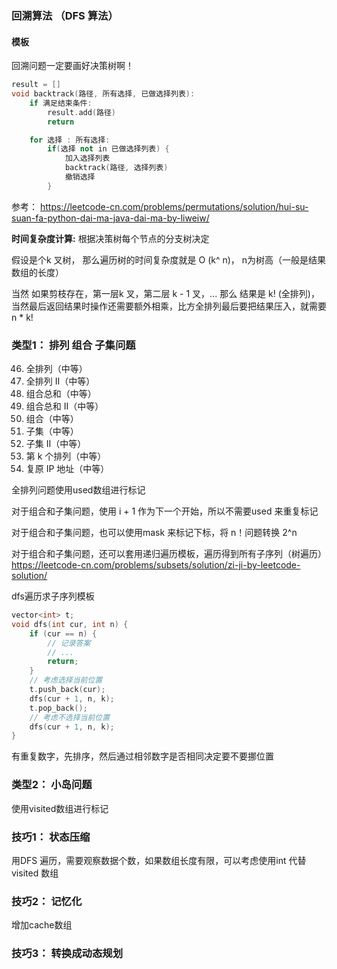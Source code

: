 ### 回溯算法 （DFS 算法）

#### 模板

回溯问题一定要画好决策树啊！

```cpp
result = []
void backtrack(路径, 所有选择, 已做选择列表):
    if 满足结束条件:
        result.add(路径)
        return

    for 选择 : 所有选择:
        if(选择 not in 已做选择列表) {
            加入选择列表
            backtrack(路径, 选择列表)
            撤销选择
        }
```

参考：
https://leetcode-cn.com/problems/permutations/solution/hui-su-suan-fa-python-dai-ma-java-dai-ma-by-liweiw/



**时间复杂度计算:**  根据决策树每个节点的分支树决定

假设是个k 叉树， 那么遍历树的时间复杂度就是 O (k^ n)， n为树高（一般是结果数组的长度）

当然 如果剪枝存在，第一层k 叉，第二层 k - 1 叉，... 那么 结果是 k! (全排列)，当然最后返回结果时操作还需要额外相乘，比方全排列最后要把结果压入，就需要 n * k!

### 类型1： 排列 组合 子集问题

46. 全排列（中等）
47. 全排列 II（中等）
39. 组合总和（中等）
40. 组合总和 II（中等）
77. 组合（中等）
78. 子集（中等）
90. 子集 II（中等）
60. 第 k 个排列（中等）
93. 复原 IP 地址（中等）


全排列问题使用used数组进行标记

对于组合和子集问题，使用 i + 1 作为下一个开始，所以不需要used 来重复标记

对于组合和子集问题，也可以使用mask 来标记下标，将 n！问题转换 2^n

对于组合和子集问题，还可以套用递归遍历模板，遍历得到所有子序列（树遍历）
https://leetcode-cn.com/problems/subsets/solution/zi-ji-by-leetcode-solution/ 

dfs遍历求子序列模板
```cpp
vector<int> t;
void dfs(int cur, int n) {
    if (cur == n) {
        // 记录答案
        // ...
        return;
    }
    // 考虑选择当前位置
    t.push_back(cur);
    dfs(cur + 1, n, k);
    t.pop_back();
    // 考虑不选择当前位置
    dfs(cur + 1, n, k);
}
```



有重复数字，先排序，然后通过相邻数字是否相同决定要不要挪位置

### 类型2： 小岛问题

使用visited数组进行标记

### 技巧1： 状态压缩

用DFS 遍历，需要观察数据个数，如果数组长度有限，可以考虑使用int 代替 visited 数组


### 技巧2： 记忆化

增加cache数组



### 技巧3： 转换成动态规划